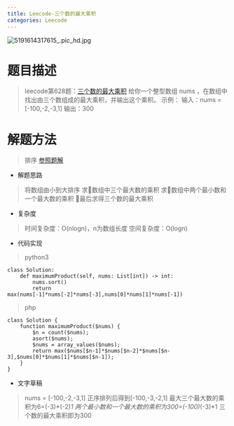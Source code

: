 ```yaml
---
title: Leecode-三个数的最大乘积
categories: Leecode
---
```

![5191614317615_.pic_hd.jpg](https://upload-images.jianshu.io/upload_images/15325592-f5d59ef8de1364ec.jpg?imageMogr2/auto-orient/strip%7CimageView2/2/w/1240)
<!-- more -->

#  题目描述

> leecode第628题：[三个数的最大乘积](https://leetcode-cn.com/problems/maximum-product-of-three-numbers/)
给你一个整型数组 nums ，在数组中找出由三个数组成的最大乘积，并输出这个乘积。
示例：
输入：nums = [-100,-2,-3,1]
输出：300

#  解题方法

> 排序
[参照题解](https://leetcode-cn.com/problems/maximum-product-of-three-numbers/solution/san-ge-shu-de-zui-da-cheng-ji-by-leetcod-t9sb/)

- 解题思路

>将数组由小到大排序
求数组中三个最大数的乘积
求数组中两个最小数和一个最大数的乘积
最后求得三个数的最大乘积

- 复杂度

> 时间复杂度：O(nlogn)，n为数组长度
空间复杂度：O(logn)

- 代码实现

> python3

```
class Solution:
    def maximumProduct(self, nums: List[int]) -> int:
        nums.sort()
        return max(nums[-1]*nums[-2]*nums[-3],nums[0]*nums[1]*nums[-1])
```

> php

```
class Solution {
    function maximumProduct($nums) {
        $n = count($nums);
        asort($nums);
        $nums = array_values($nums);
        return max($nums[$n-1]*$nums[$n-2]*$nums[$n-3],$nums[0]*$nums[1]*$nums[$n-1]);
    }
}
```

- 文字草稿

> nums = [-100,-2,-3,1]
正序排列后得到[-100,-3,-2,1]
最大三个最大数的乘积为6=(-3)*(-2)*1
两个最小数和一个最大数的乘积为300=(-100)*(-3)*1
三个数的最大乘积即为300
